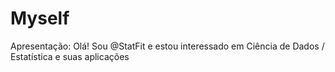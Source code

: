 # Myself
Apresentação: Olá! Sou @StatFit e estou 
interessado em Ciência de Dados / Estatística e suas aplicações
